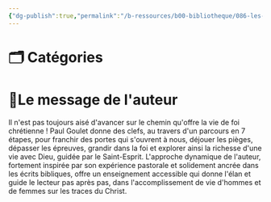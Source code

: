 ```yaml
---
{"dg-publish":true,"permalink":"/b-ressources/b00-bibliotheque/086-les-sept-etapes-d-une-vie-chretienne-epanouie-paul-m-goulet/","title":"Les sept étapes d'une vie chrétienne épanouie","tags":["📓Book"],"noteIcon":""}
---
```



# 🗂 Catégories 


# 📍Le message de l'auteur
Il n'est pas toujours aisé d'avancer sur le chemin qu'offre la vie de foi chrétienne ! Paul Goulet donne des clefs, au travers d'un parcours en 7 étapes, pour franchir des portes qui s'ouvrent à nous, déjouer les pièges, dépasser les épreuves, grandir dans la foi et explorer ainsi la richesse d'une vie avec Dieu, guidée par le Saint-Esprit. L'approche dynamique de l'auteur, fortement inspirée par son expérience pastorale et solidement ancrée dans les écrits bibliques, offre un enseignement accessible qui donne l'élan et guide le lecteur pas après pas, dans l'accomplissement de vie d'hommes et de femmes sur les traces du Christ.